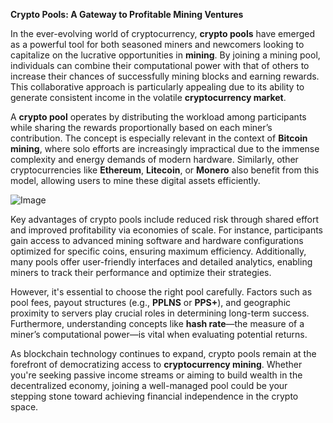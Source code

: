 **Crypto Pools: A Gateway to Profitable Mining Ventures**

In the ever-evolving world of cryptocurrency, **crypto pools** have emerged as a powerful tool for both seasoned miners and newcomers looking to capitalize on the lucrative opportunities in **mining**. By joining a mining pool, individuals can combine their computational power with that of others to increase their chances of successfully mining blocks and earning rewards. This collaborative approach is particularly appealing due to its ability to generate consistent income in the volatile **cryptocurrency market**.

A **crypto pool** operates by distributing the workload among participants while sharing the rewards proportionally based on each miner’s contribution. The concept is especially relevant in the context of **Bitcoin mining**, where solo efforts are increasingly impractical due to the immense complexity and energy demands of modern hardware. Similarly, other cryptocurrencies like **Ethereum**, **Litecoin**, or **Monero** also benefit from this model, allowing users to mine these digital assets efficiently.

![Image](https://github.com/user-attachments/assets/31692037-0104-4703-abd1-696b6a7dd41b)

Key advantages of crypto pools include reduced risk through shared effort and improved profitability via economies of scale. For instance, participants gain access to advanced mining software and hardware configurations optimized for specific coins, ensuring maximum efficiency. Additionally, many pools offer user-friendly interfaces and detailed analytics, enabling miners to track their performance and optimize their strategies.

However, it's essential to choose the right pool carefully. Factors such as pool fees, payout structures (e.g., **PPLNS** or **PPS+**), and geographic proximity to servers play crucial roles in determining long-term success. Furthermore, understanding concepts like **hash rate**—the measure of a miner’s computational power—is vital when evaluating potential returns.

As blockchain technology continues to expand, crypto pools remain at the forefront of democratizing access to **cryptocurrency mining**. Whether you're seeking passive income streams or aiming to build wealth in the decentralized economy, joining a well-managed pool could be your stepping stone toward achieving financial independence in the crypto space.
